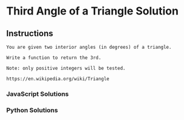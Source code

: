 # Third Angle of a Triangle Solution

## Instructions

    You are given two interior angles (in degrees) of a triangle.

    Write a function to return the 3rd.

    Note: only positive integers will be tested.

    https://en.wikipedia.org/wiki/Triangle

### JavaScript Solutions


### Python Solutions


